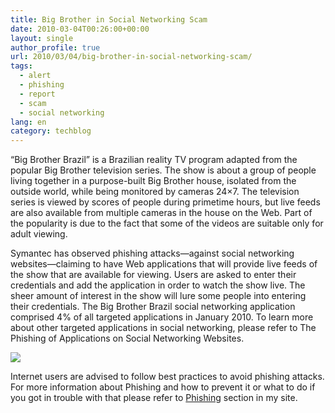 ```yaml
---
title: Big Brother in Social Networking Scam
date: 2010-03-04T00:26:00+00:00
layout: single
author_profile: true
url: 2010/03/04/big-brother-in-social-networking-scam/
tags:
  - alert
  - phishing
  - report
  - scam
  - social networking
lang: en
category: techblog
---
```

“Big Brother Brazil” is a Brazilian reality TV program adapted from the popular Big Brother television series. The show is about a group of people living together in a purpose-built Big Brother house, isolated from the outside world, while being monitored by cameras 24&#215;7. The television series is viewed by scores of people during primetime hours, but live feeds are also available from multiple cameras in the house on the Web. Part of the popularity is due to the fact that some of the videos are suitable only for adult viewing.

Symantec has observed phishing attacks—against social networking websites—claiming to have Web applications that will provide live feeds of the show that are available for viewing. Users are asked to enter their credentials and add the application in order to watch the show live. The sheer amount of interest in the show will lure some people into entering their credentials. The Big Brother Brazil social networking application comprised 4% of all targeted applications in January 2010. To learn more about other targeted applications in social networking, please refer to The Phishing of Applications on Social Networking Websites.

[![](http://1.bp.blogspot.com/_vaUVXcmC3OI/S475lAbUfBI/AAAAAAAABHc/nvcLgNfjkho/s640/bigbrother.png)](http://1.bp.blogspot.com/_vaUVXcmC3OI/S475lAbUfBI/AAAAAAAABHc/nvcLgNfjkho/s1600-h/bigbrother.png)

Internet users are advised to follow best practices to avoid phishing attacks. For more information about Phishing and how to prevent it or what to do if you got in trouble with that please refer to [Phishing](http://sites.google.com/site/boelectronic/computer/security/phishing) section in my site.